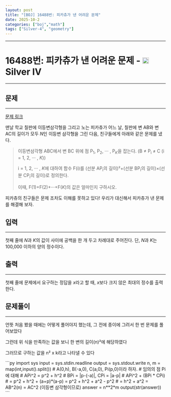 ```yaml
---
layout: post
title: "[BOJ] 16488번: 피카츄가 낸 어려운 문제"
date: 2025-10-2
categories: ["boj","math"]
tags: ["Silver-4", "geometry"]
---
```

---
# 16488번: 피카츄가 낸 어려운 문제 - <img src="https://static.solved.ac/tier_small/7.svg" style="height:20px" /> Silver IV
---
## 문제
---
[문제 링크](https://boj.kr/16488)

<p>맨날 학교 칠판에 이등변삼각형을 그리고 노는 피카츄가 어느 날, 칠판에 변 AB와 변 AC의 길이가 모두 <em>N</em>인 이등변 삼각형을 그린 다음, 친구들에게 아래와 같은 문제를 냈다.</p>

<blockquote>
<p>이등변삼각형 ABC에서 변 BC 위에 점 P<sub>1</sub>, P<sub>2</sub>, ··· , P<em><sub>K</sub></em>을 잡는다. (B ≠ P<sub>i</sub>&nbsp;≠ C (i = 1, 2, ··· , <em>K</em>))</p>

<p>i = 1, 2, ··· , <em>K</em>에 대하여 함수 F(i)를 (선분 AP<sub>i</sub>의 길이)²+(선분 BP<sub>i</sub>의 길이)×(선분 CP<sub>i</sub>의 길이)로 정의한다.</p>

<p>이때, F(1)+F(2)+···+F(<em>K</em>)의 값은 얼마인지 구하시오.</p>
</blockquote>

<p>피카츄의 친구들은 문제 조차도 이해를 못하고 있다! 우리가 대신해서 피카츄가 낸 문제를 해결해 보자.</p>

## 입력
---
<p>첫째 줄에 <em>N</em>과 <em>K</em>의 값이 사이에 공백을 한 개 두고 차례대로 주어진다. 단, <em>N</em>과 <em>K</em>는 100,000 이하의 양의 정수이다.</p>

## 출력
---
<p>첫째 줄에 문제에서 요구하는 정답을 <em>x</em>라고 할 때, <em>x</em>보다 크지 않은 최대의 정수를 출력한다.</p>

## 문제풀이
---
<p>언뜻 처음 봤을 때에는 어떻게 풀어야지 했는데, 그 전에 종이에 그려서 한 번 문제를 풀어보았다</p>
<p>그런데 위 식을 만족하는 값을 보니 한 변의 길이(n)²에 해당하였다</p>
<p>그러므로 구하는 값을 n² x k라고 나타낼 수 있다</p>
```py
    import sys
    input = sys.stdin.readline
    output = sys.stdout.write
    n, m = map(int,input().split())
    # A(0,h), B(-a,0), C(a,0), Pi(p,0)이라 하자.
    # 임의의 점 Pi에 대해
    # APi^2 = p^2 + h^2
    # BPi = |p-(-a)|, CPi = |a-p|
    # APi^2 + (BPi * CPi)
    # = p^2 + h^2 + (a+p)*(a-p) = p^2 + h^2 + a^2 - p^2
    # = h^2 + a^2 = AB^2(n) = AC^2 (이등변 삼각형이므로)
    answer = n**2*m
    output(str(answer))
```